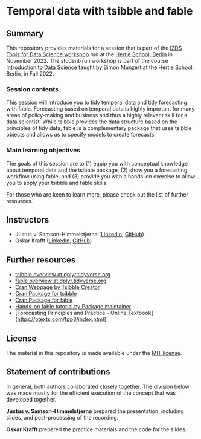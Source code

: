 # Temporal data with tsibble and fable


## Summary

This repository provides materials for a session that is part of the [I2DS Tools for Data Science workshop](https://github.com/intro-to-data-science-22-workshop) run at the [Hertie School, Berlin](https://www.hertie-school.org/en/) in November 2022. The student-run workshop is part of the course [Introduction to Data Science](https://github.com/intro-to-data-science-22) taught by Simon Munzert at the Hertie School, Berlin, in Fall 2022.

### Session contents

This session will introduce you to tidy temporal data and tidy forecasting with fable. Forecasting based on temporal data is highly important for many areas of policy-making and business and thus a highly relevant skill for a data scientist. While tsibble provides the data structure based on the principles of tidy data, fable is a complementary package that uses tsibble objects and allows us to specify models to create forecasts. 

### Main learning objectives

The goals of this session are to (1) equip you with conceptual knowledge about temporal data and the tsibble package, (2) show you a forecasting workflow using fable, and (3) provide you with a hands-on exercise to allow you to apply your tsibble and fable skills. 

For those who are keen to learn more, please check out the list of further resources.


## Instructors

- Justus v. Samson-Himmelstjerna ([LinkedIn](linkedin.com/in/justus-v-samson-himmelstjerna-bb592617a), [GitHub](https://github.com/jvsamson))
- Oskar Krafft ([LinkedIn](linkedin.com/in/oskar-krafft-883ab31a2), [GitHub](https://github.com/OskarKrafft))


## Further resources

- [tsibble overview at dplyr.tidyverse.org](https://tsibble.tidyverts.org)
- [fable overview at dplyr.tidyverse.org](https://fable.tidyverts.org)
- [Cran Webpage by Tsibble Creator](http://cran.nexr.com/web/packages/tsibble/vignettes/intro-tsibble.html)
- [Cran Package for tsibble](https://cran.r-project.org/web/packages/tsibble/tsibble.pdf)
- [Cran Package for fable](https://cran.r-project.org/web/packages/fable/fable.pdf)
- [Hands-on fable tutorial by Package maintainer](https://www.mitchelloharawild.com/blog/fable/)
- [Forecasting Principles and Practice - Online Textbook](https://otexts.com/fpp3/index.html]


## License

The material in this repository is made available under the [MIT license](http://opensource.org/licenses/mit-license.php). 

## Statement of contributions

In general, both authors collaborated closely together. The division below was made mostly for the efficient execution of the concept that was developed together.

**Justus v. Samson-Himmelstjerna** prepared the presentation, including slides, and post-processing of the recording.

**Oskar Krafft** prepared the practice materials and the code for the slides.

